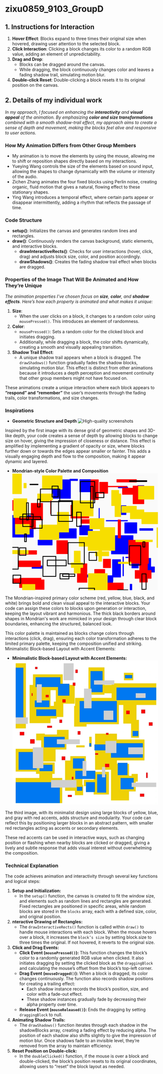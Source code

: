 # zixu0859_9103_GroupD

## 1. Instructions for Interaction
1. **Hover Effect**: Blocks expand to three times their original size when hovered, drawing user attention to the selected block.
2. **Click Interaction**: Clicking a block changes its color to a random RGB value, adding an element of unpredictability.
3. **Drag and Drop**: 
   - Blocks can be dragged around the canvas.
   - While dragging, the block continuously changes color and leaves a fading shadow trail, simulating motion blur.
4. **Double-click Reset**: Double-clicking a block resets it to its original position on the canvas.


## 2. Details of my individual work
_In my approach, I focused on enhancing the **interactivity** and **visual appeal** of the animation. By emphasizing **color and size transformations** combined with a smooth shadow-trail effect, my approach aims to create a sense of depth and movement, making the blocks feel alive and responsive to user actions._
### How My Animation Differs from Other Group Members
- My animation is to move the elements by using the mouse, allowing me to shift or reposition shapes directly based on my interactions.
- Yueying Wang controls the size of the elements based on sound input, allowing the shapes to change dynamically with the volume or intensity of the audio.
- Zichen Zhang animates the four fixed blocks using Perlin noise, creating organic, fluid motion that gives a natural, flowing effect to these stationary shapes.
- Ying Wang introduces a temporal effect, where certain parts appear or disappear intermittently, adding a rhythm that reflects the passage of time.

### Code Structure
- **setup()**: Initializes the canvas and generates random lines and rectangles.
- **draw()**: Continuously renders the canvas background, static elements, and interactive blocks.
  - **drawInteractiveRects()**: Checks for user interactions (hover, click, drag) and adjusts block size, color, and position accordingly.
  - **drawShadows()**: Creates the fading shadow trail effect when blocks are dragged.

### Properties of the Image That Will Be Animated and How They’re Unique
_The animation properties I’ve chosen focus on **size**, **color**, and **shadow effects**. Here’s how each property is animated and what makes it unique:_
1. **Size**: 
   - When the user clicks on a block, it changes to a random color using `mousePressed()`. This introduces an element of randomness.
2. **Color**:
   - `mousePressed()`: Sets a random color for the clicked block and initiates dragging.
   - Additionally, while dragging a block, the color shifts dynamically, creating a smooth and visually appealing transition.
3. **Shadow Trail Effect**: 
   - A unique shadow trail appears when a block is dragged. The `drawShadows()` function gradually fades the shadow blocks, simulating motion blur. This effect is distinct from other animations because it introduces a depth perception and movement continuity that other group members might not have focused on.
  
  These animations create a unique interaction where each block appears to **“respond” and “remember”** the user’s movements through the fading trails, color transformations, and size changes.

### Inspirations
- **Geometric Structure and Depth**
![High-quality screenshots](readmeImages/03.gif)

Inspired by the first image with its dense grid of geometric shapes and 3D-like depth, your code creates a sense of depth by allowing blocks to change size on hover, giving the impression of closeness or distance. This effect is amplified by implementing a gradient of opacity or size, where blocks further down or towards the edges appear smaller or fainter. This adds a visually engaging depth and flow to the composition, making it appear dynamic and layered.
- **Mondrian-style Color Palette and Composition**
![High-quality screenshots](readmeImages/8.png)

The Mondrian-inspired primary color scheme (red, yellow, blue, black, and white) brings bold and clean visual appeal to the interactive blocks. Your code can assign these colors to blocks upon generation or interaction, keeping the layout vibrant and harmonious. The thick black borders around shapes in Mondrian's work are mimicked in your design through clear block boundaries, enhancing the structured, balanced look.

This color palette is maintained as blocks change colors through interactions (click, drag), ensuring each color transformation adheres to the limited primary palette, keeping the composition unified and striking.
Minimalistic Block-based Layout with Accent Elements:

- **Minimalistic Block-based Layout with Accent Elements:**
![High-quality screenshots](readmeImages/7.png)

The third image, with its minimalist design using large blocks of yellow, blue, and gray with red accents, adds structure and modularity. Your code can reflect this by positioning larger blocks in an abstract pattern, with smaller red rectangles acting as accents or secondary elements.

These red accents can be used in interactive ways, such as changing position or flashing when nearby blocks are clicked or dragged, giving a lively and subtle response that adds visual interest without overwhelming the composition.



### Technical Explanation
The code achieves animation and interactivity through several key functions and logical steps:
1. **Setup and Initialization:** 
   - In the `setup()` function, the canvas is created to fit the window size, and elements such as random lines and rectangles are generated. Fixed rectangles are positioned in specific areas, while random blocks are stored in the `blocks` array, each with a defined size, color, and original position.
2. **nteractive Drawing of Rectangles:**
   - The `drawInteractiveRects()` function is called within `draw()` to handle mouse interactions with each block. When the mouse hovers over a block, it increases the `block’s size` by setting block.size to three times the original. If not hovered, it reverts to the original size.
3. **Click and Drag Events:**
   - **Click Event (`mousePressed()`):** This function changes the block’s color to a randomly generated RGB value when clicked. It also initiates dragging by setting the clicked block as the `draggingBlock` and calculating the mouse’s offset from the block’s top-left corner.
   - **Drag Event (`mouseDragged()`):** When a block is dragged, its color changes continuously. The function also records shadow positions for creating a trailing effect:
       - Each shadow instance records the block’s position, size, and color with a fade-out effect.
       - These shadow instances gradually fade by decreasing their alpha property over time.
   - **Release Event (`mouseReleased()`):** Ends the dragging by setting `draggingBlock` to null.
4. **Animating Shadow Trails:**
   - The `drawShadows()` function iterates through each shadow in the shadowBlocks array, creating a fading effect by reducing alpha. The position of each shadow also shifts slightly to give the impression of motion blur. Once shadows fade to an invisible level, they’re removed from the array to maintain efficiency.
5. **Reset Position on Double-click:**
   - In the `doubleClicked()` function, if the mouse is over a block and double-clicked, the block’s position resets to its original coordinates, allowing users to “reset” the block layout as needed.
